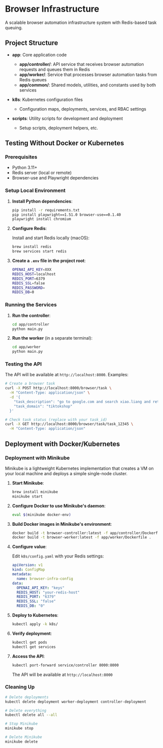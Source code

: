 # Browser Infrastructure

A scalable browser automation infrastructure system with Redis-based task queuing.

## Project Structure

- **app**: Core application code
  - **app/controller/**: API service that receives browser automation requests and queues them in Redis
  - **app/worker/**: Service that processes browser automation tasks from Redis queues  
  - **app/common/**: Shared models, utilities, and constants used by both services

- **k8s**: Kubernetes configuration files
  - Configuration maps, deployments, services, and RBAC settings

- **scripts**: Utility scripts for development and deployment
  - Setup scripts, deployment helpers, etc.

## Testing Without Docker or Kubernetes

### Prerequisites

- Python 3.11+
- Redis server (local or remote)
- Browser-use and Playwright dependencies

### Setup Local Environment

1. **Install Python dependencies**:
   ```bash
   pip install -r requirements.txt
   pip install playwright==1.51.0 browser-use==0.1.40
   playwright install chromium
   ```

2. **Configure Redis**:

   Install and start Redis locally (macOS):
   ```bash
   brew install redis
   brew services start redis
   ```

3. **Create a `.env` file in the project root**:
   ```bash
   OPENAI_API_KEY=XXX
   REDIS_HOST=localhost
   REDIS_PORT=6379
   REDIS_SSL=false
   REDIS_PASSWORD=
   REDIS_DB=0
   ```

### Running the Services

1. **Run the controller**:
   ```bash
   cd app/controller
   python main.py
   ```

2. **Run the worker** (in a separate terminal):
   ```bash
   cd app/worker
   python main.py
   ```

### Testing the API

The API will be available at `http://localhost:8000`. Examples:

```bash
# Create a browser task
curl -X POST http://localhost:8000/browser/task \
  -H "Content-Type: application/json" \
  -d '{
    "task_description": "go to google.com and search xiao.liang and returns the first result page title",
    "task_domain": "tiktokshop"
  }'

# Check task status (replace with your task_id)
curl -X GET http://localhost:8000/browser/task/task_12345 \
  -H "Content-Type: application/json"
```

## Deployment with Docker/Kubernetes

### Deployment with Minikube

Minikube is a lightweight Kubernetes implementation that creates a VM on your local machine and deploys a simple single-node cluster. 

1. **Start Minikube**:
   ```bash
   brew install minikube
   minikube start
   ```

2. **Configure Docker to use Minikube's daemon**:
   ```bash
   eval $(minikube docker-env)
   ```

3. **Build Docker images in Minikube's environment**:
   ```bash
   docker build -t browser-controller:latest -f app/controller/Dockerfile .
   docker build -t browser-worker:latest -f app/worker/Dockerfile .
   ```

4. **Configure value**:
   
   Edit `k8s/config.yaml` with your Redis settings:
   ```yaml
   apiVersion: v1
   kind: ConfigMap
   metadata:
     name: browser-infra-config
   data:
     OPENAI_API_KEY: "keys"
     REDIS_HOST: "your-redis-host"
     REDIS_PORT: "6379"
     REDIS_SSL: "false"
     REDIS_DB: "0"
   ```

5. **Deploy to Kubernetes**:
   ```bash
   kubectl apply -k k8s/
   ```

6. **Verify deployment**:
   ```bash
   kubectl get pods
   kubectl get services
   ```

7. **Access the API**:
   ```bash
   kubectl port-forward service/controller 8000:8000
   ```

   The API will be available at `http://localhost:8000`

### Cleaning Up

```bash
# Delete deployments
kubectl delete deployment worker-deployment controller-deployment

# Delete everything
kubectl delete all --all

# Stop Minikube
minikube stop

# Delete Minikube
minikube delete
```